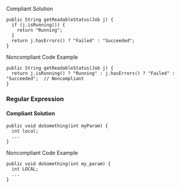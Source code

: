 

Compliant Solution
```
public String getReadableStatus(Job j) {
  if (j.isRunning()) {
    return "Running";
  }
  return j.hasErrors() ? "Failed" : "Succeeded";
}
```

Noncompliant Code Example
```
public String getReadableStatus(Job j) {
  return j.isRunning() ? "Running" : j.hasErrors() ? "Failed" : "Succeeded";  // Noncompliant
}
```


### Regular Expression

#### Compliant Solution
```
public void doSomething(int myParam) {
  int local;
  ...
}
```

Noncompliant Code Example
```
public void doSomething(int my_param) {
  int LOCAL;
  ...
}
```